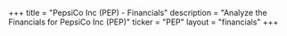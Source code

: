 +++
title = "PepsiCo Inc (PEP) - Financials"
description = "Analyze the Financials for PepsiCo Inc (PEP)"
ticker = "PEP"
layout = "financials"
+++

